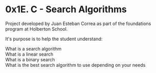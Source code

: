# 0x1E. C - Search Algorithms

Project developed by Juan Esteban Correa as part of the foundations program at Holberton School.

It's purpose is to help the student understand:

What is a search algorithm<br />
What is a linear search<br />
What is a binary search<br />
What is the best search algorithm to use depending on your needs<br />